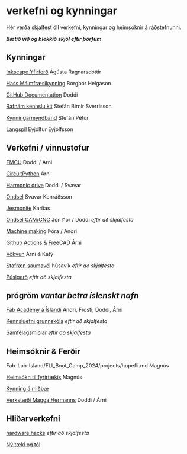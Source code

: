 # verkefni og kynningar

Hér verða skjalfest öll verkefni, kynningar og heimsóknir á ráðstefnunni.

**_Bætið við og hlekkið skjöl eftir þörfum_**

## Kynningar

[Inkscape Yfirferð](inscape_yfirferd.md) Ágústa Ragnarsdóttir

[Hass Málmfræsikynning](haas_malmfraes.md) Borgþór Helgason

[GitHub Documentation](githubdocumentation.md) Doddi

[Rafnám kennslu kit]() Stefán Birnir Sverrisson

[Kynningarmyndband]() Stefán Pétur

[Langspil](langspil.md) Eyjólfur Eyjólfsson

## Verkefni / vinnustofur

[FMCU](fmcu.md) Doddi / Árni

[CircuitPython](circuitpython.md) Árni

[Harmonic drive](HarmonicDrive.md) Doddi / Svavar

[Ondsel](ondsel.md) Svavar Konráðsson

[Jesmonite](jesmonite.md) Karítas

[Ondsel CAM/CNC]() Jón Þór / Doddi *eftir að skjalfesta*

[Machine making](machinemaking.md) Þóra / Andri

[Github Actions & FreeCAD](gitaction.md) Árni

[Vökvun](vokvun.md) Árni & Katý

[Stafræn saumavél]() húsavík *eftir að skjalfesta*

[Púslgerð]() *eftir að skjalfesta*

## prógröm *vantar betra íslenskt nafn*

[Fab Academy á Íslandi](fabacademy.md) Andri, Frosti, Doddi, Árni

[Kennsluefni grunnskóla]() *eftir að skjalfesta*

[Samfélagsmiðlar]() *eftir að skjalfesta*


## Heimsóknir & Ferðir

Fab-Lab-Island/FLI_Boot_Camp_2024/projects/hopefli.md  Magnús

[Heimsókn til fyrirtækis](fyrirtaekjaheimsókn.md) Magnús

[Kynning á miðbæ](Kynning_a_midbae.md)

[Verkstæði Magga Hermanns](https://www.tubes.is/category/frettir/a-verkstaedisbordinu/) Doddi / Árni

## Hliðarverkefni

[hardware hacks]() *eftir að skjalfesta*

[Ný tæki og  tól](taekiogtol.md)
